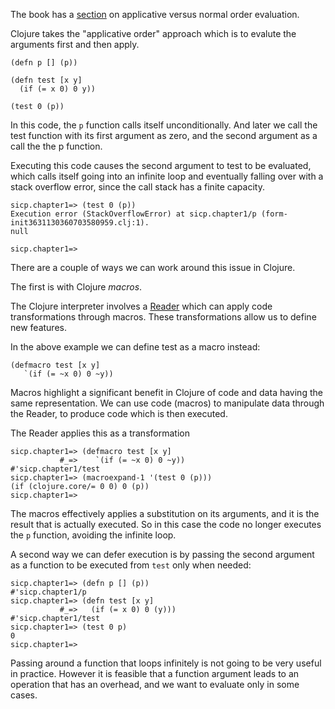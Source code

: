 The book has a [section](https://mitpress.mit.edu/sites/default/files/sicp/full-text/book/book-Z-H-10.html#%_sec_1.1.5) on applicative versus normal order evaluation.

Clojure takes the "applicative order" approach which is to evalute the arguments first and then apply.

```
(defn p [] (p))

(defn test [x y]
  (if (= x 0) 0 y))

(test 0 (p))
```

In this code, the `p` function calls itself unconditionally. And later we call the test function with its first argument as zero, and the second argument as a call the the p function.

Executing this code causes the second argument to test to be evaluated, which calls itself going into an infinite loop and eventually falling over with a stack overflow error, since the call stack has a finite capacity.

```
sicp.chapter1=> (test 0 (p))
Execution error (StackOverflowError) at sicp.chapter1/p (form-init3631130360703580959.clj:1).
null

sicp.chapter1=>
```

There are a couple of ways we can work around this issue in Clojure.

The first is with Clojure _macros_.

The Clojure interpreter involves a [Reader](https://clojure.org/reference/reader) which can apply code transformations through macros. These transformations allow us to define new features.

In the above example we can define test as a macro instead:

```
(defmacro test [x y]
   `(if (= ~x 0) 0 ~y))
```          

Macros highlight a significant benefit in Clojure of code and data having the same representation. We can use code (macros) to manipulate data through the Reader, to produce code which is then executed. 

The Reader applies this as a transformation  

```
sicp.chapter1=> (defmacro test [x y]
           #_=>    `(if (= ~x 0) 0 ~y))
#'sicp.chapter1/test
sicp.chapter1=> (macroexpand-1 '(test 0 (p)))
(if (clojure.core/= 0 0) 0 (p))
sicp.chapter1=>
```

The macros effectively applies a substitution on its arguments, and it is the result that is actually executed. So in this case the code no longer executes the `p` function, avoiding the infinite loop.

A second way we can defer execution is by passing the second argument as a function to be executed from `test` only when needed:

```
sicp.chapter1=> (defn p [] (p))
#'sicp.chapter1/p
sicp.chapter1=> (defn test [x y]
           #_=>   (if (= x 0) 0 (y)))
#'sicp.chapter1/test
sicp.chapter1=> (test 0 p)
0
sicp.chapter1=>
```

Passing around a function that loops infinitely is not going to be very useful in practice. However it is feasible that a function argument leads to an operation that has an overhead, and we want to evaluate only in some cases.


